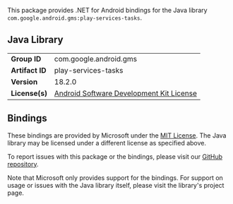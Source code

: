 This package provides .NET for Android bindings for the Java library `com.google.android.gms:play-services-tasks`.

## Java Library

| | |
|-|-|
| **Group ID** | com.google.android.gms |
| **Artifact ID** | play-services-tasks |
| **Version** | 18.2.0 |
| **License(s)** | [Android Software Development Kit License](https://developer.android.com/studio/terms.html) |

## Bindings

These bindings are provided by Microsoft under the [MIT License](https://opensource.org/licenses/MIT). The Java
library may be licensed under a different license as specified above.

To report issues with this package or the bindings, please visit our [GitHub repository](https://aka.ms/android-libraries).

Note that Microsoft only provides support for the bindings. For support on
usage or issues with the Java library itself, please visit the library's project page.
